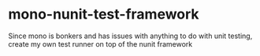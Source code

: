 # mono-nunit-test-framework
Since mono is bonkers and has issues with anything to do with unit testing, create my own test runner on top of the nunit framework


